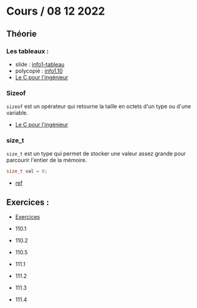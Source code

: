 # Cours / 08 12 2022

## Théorie 
### Les tableaux :
- slide : [info1-tableau](https://cyberlearn.hes-so.ch/pluginfile.php/4177722/mod_resource/content/0/info1-tableau.pdf)
- polycopié : [info1.10](https://cyberlearn.hes-so.ch/pluginfile.php/4177703/mod_resource/content/0/INFO1.10%20-%20Les%20tableaux.pdf)
- [Le C pour l'ingénieur](https://heig-tin-info.github.io/handout/content/composite-datatypes.html#tableaux)

### Sizeof
`sizeof` est un opérateur qui retourne la taille en octets d'un type ou d'une variable.

- [Le C pour l'ingénieur](https://heig-tin-info.github.io/handout/content/operators.html#operateur-sizeof)

### size_t
`size_t` est un type qui permet de stocker une valeur assez grande pour parcourir l'entier de la mémoire.
```c
size_t val = 0; 
```
- [ref](https://stacklima.com/quel-est-le-type-de-donnees-size_t-en-c/)

## Exercices :
- [Exercices](https://github.com/tony-maulaz/info1-exercices/blob/main/ex110-tableau.md)
- 110.1
- 110.2
- 110.5

- 111.1
- 111.2
- 111.3
- 111.4
